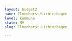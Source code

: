 ```yaml
---
layout: budget2
name: Elmenhorst/Lichtenhagen
level: kommune
state: MV
slug: Elmenhorst-Lichtenhagen

---
```



